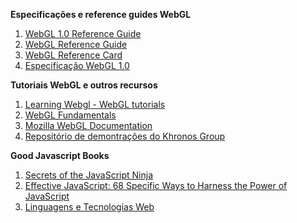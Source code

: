 **Especificações e reference guides WebGL**
1. [WebGL 1.0 Reference Guide](https://msdn.microsoft.com/en-us/library/ie/dn621085(v=vs.85).aspx)
2. [WebGL Reference Guide](http://media.wiley.com/product_ancillary/88/11188553/DOWNLOAD/9781118855386-bc02.pdf)
3. [WebGL Reference Card](https://www.khronos.org/files/webgl/webgl-reference-card-1_0.pdf)
4. [Especificação WebGL 1.0](https://www.khronos.org/registry/webgl/specs/1.0/)

**Tutoriais WebGL e outros recursos**
1. [Learning Webgl - WebGL tutorials](http://learningwebgl.com/blog/)
2. [WebGL Fundamentals](http://webglfundamentals.org/)
3. [Mozilla WebGL Documentation](https://developer.mozilla.org/en-US/docs/Web/WebGL)
4. [Repositório de demontrações do Khronos Group](https://www.khronos.org/webgl/wiki/Demo_Repository)

**Good Javascript Books**
1. [Secrets of the JavaScript Ninja](http://www.amazon.com/Secrets-JavaScript-Ninja-John-Resig/dp/193398869X/ref=sr_1_1?ie=UTF8&qid=1425147889&sr=8-1&keywords=javascript+ninja)
2. [Effective JavaScript: 68 Specific Ways to Harness the Power of JavaScript](http://www.amazon.com/Effective-JavaScript-Specific-Software-Development/dp/0321812182/ref=sr_1_3?ie=UTF8&qid=1425147889&sr=8-3&keywords=javascript+ninja)
3. [Linguagens e Tecnologias Web](http://paginas.fe.up.pt/~arestivo/doku/doku.php/classes:years:2014:ltw)
